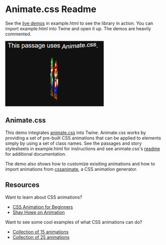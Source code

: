 # Animate.css Readme

See the [live demos](//mikewesthad.com/twine-resources/demos/animate.css/example.html) in example.html to see the library in action. You can import example.html into Twine and open it up. The demos are heavily commented.

![Demo](animate.gif)

## Animate.css

This demo integrates [animate.css](https://daneden.github.io/animate.css/) into Twine. Animate.css works by providing a set of pre-built CSS animations that can be applied to elements simply by using a set of class names. See the passages and story stylesheets in example.html for instructions and see animate.css's [readme](https://github.com/daneden/animate.css/blob/master/README.md) for additional documentation.

The demo also shows how to customize exisiting animations and how to import animations from [cssanimate](http://cssanimate.com/), a CSS animation generator.

## Resources

Want to learn about CSS animations?

- [CSS Animation for Beginners](https://robots.thoughtbot.com/css-animation-for-beginners)
- [Shay Howe on Animation](http://learn.shayhowe.com/advanced-html-css/transitions-animations/)

Want to see some cool examples of what CSS animations can do?

- [Collection of 15 animations](https://webdesign.tutsplus.com/articles/15-inspiring-examples-of-css-animation-on-codepen--cms-23937)
- [Collection of 25 animations](http://www.cssreflex.com/inspiring-css3-codepen-demos/)